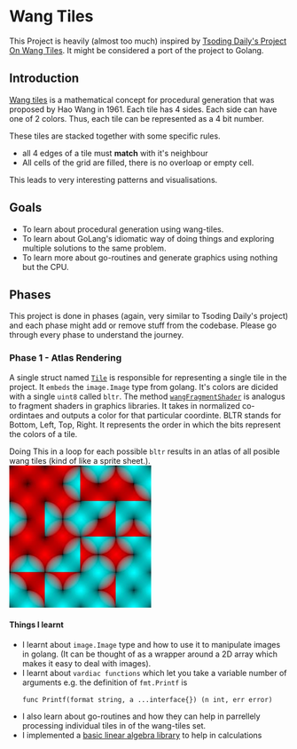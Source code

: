 # Wang Tiles

This Project is heavily (almost too much) inspired by [Tsoding Daily's Project On Wang Tiles](https://www.youtube.com/playlist?list=PLpM-Dvs8t0VYgJXZyQzWjfYUm3MxcvqR0).
It might be considered a port of the project to Golang.

## Introduction
[Wang tiles](http://www.cr31.co.uk/stagecast/wang/intro.html) is a mathematical concept for procedural generation that was proposed by Hao Wang in 1961. Each tile has 4 sides. Each side can have one of 2 colors. Thus, each tile can be represented as a 4 bit number.

These tiles are stacked together with some specific rules.
- all 4 edges of a tile must **match** with it's neighbour
- All cells of the grid are filled, there is no overloap or empty cell.

This leads to very interesting patterns and visualisations.

## Goals
- To learn about procedural generation using wang-tiles. 
- To learn about GoLang's idiomatic way of doing things and exploring multiple solutions to the same problem.
- To learn more about go-routines and generate graphics using nothing but the CPU.

## Phases
This project is done in phases (again, very similar to Tsoding Daily's project) and each phase might add or remove stuff from the codebase. Please go through every phase to understand the journey.

### Phase 1 - Atlas Rendering
A single struct named [`Tile`](./wang/tile.go) is responsible for representing a single tile in the project. It `embeds` the `image.Image` type from golang. It's colors are dicided with a single `uint8` called `bltr`.
The method [`wangFragmentShader`](./wang/tile.go) is analogus to fragment shaders in graphics libraries. It takes in normalized co-ordintaes and outputs a color for that particular coordinte.
BLTR stands for Bottom, Left, Top, Right. It represents the order in which the bits represent the colors of a tile.

Doing This in a loop for each possible `bltr` results in an atlas of all posible wang tiles (kind of like a sprite sheet.).
![](./results/atlas.jpeg)

#### Things I learnt
- I learnt about `image.Image` type and how to use it to manipulate images in golang. (It can be thought of as a wrapper around a 2D array which makes it easy to deal with images).
- I learnt about `vardiac functions` which let you take a variable number of arguments e.g. the definition of `fmt.Printf` is 
    ```golang 
    func Printf(format string, a ...interface{}) (n int, err error)
    ```
- I also learn about go-routines and how they can help in parrellely processing individual tiles in of the wang-tiles set.
- I implemented a [basic linear algebra library](./linalg/) to help in calculations
